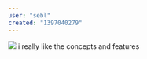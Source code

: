 ```yaml
---
user: "sebl"
created: "1397040279"
---
```


![](tumblr_mga3faftNp1rjv730o2_500.jpg) 
i really like the concepts and features

